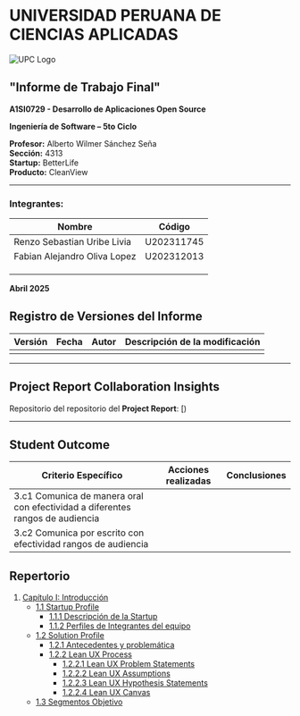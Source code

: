# UNIVERSIDAD PERUANA DE CIENCIAS APLICADAS

![UPC Logo](https://upload.wikimedia.org/wikipedia/commons/f/fc/UPC_logo_transparente.png)

## "Informe de Trabajo Final"

**A1SI0729 - Desarrollo de Aplicaciones Open Source**

**Ingeniería de Software – 5to Ciclo**

**Profesor:** Alberto Wilmer Sánchez Seña  
**Sección:** 4313  
**Startup:** BetterLife  
**Producto:** CleanView  

---

### Integrantes:

| Nombre                                | Código       |
|---------------------------------------|--------------|
|Renzo Sebastian Uribe Livia            |U202311745    |
|Fabian Alejandro Oliva Lopez           |U202312013    |
|         |    |
|           |    |
|      |    |

**Abril 2025**

## Registro de Versiones del Informe

| Versión | Fecha | Autor | Descripción de la modificación |
|--------|-------|-------|-------------------------------|
|        |       |       |                               |

---

## Project Report Collaboration Insights

Repositorio del repositorio del **Project Report**: [)

---

## Student Outcome

| Criterio Específico                                                                 | Acciones realizadas | Conclusiones |
|-------------------------------------------------------------------------------------|---------------------|--------------|
| 3.c1 Comunica de manera oral con efectividad a diferentes rangos de audiencia       |                     |              |
| 3.c2 Comunica por escrito con efectividad rangos de audiencia                       |                     |              |

## Repertorio

1. [Capítulo I: Introducción](./Repo/Capitulo%201.md)
   - [1.1 Startup Profile](#Capitulo-1.md)
     - [1.1.1 Descripción de la Startup](#Capitulo-1.md)
     - [1.1.2 Perfiles de Integrantes del equipo](#Capitulo-1.md)
   - [1.2 Solution Profile](#Capitulo-1.md)
     - [1.2.1 Antecedentes y problemática](#Capitulo-1.md)
     - [1.2.2 Lean UX Process](#Capitulo-1.md)
       - [1.2.2.1 Lean UX Problem Statements](#Capitulo-1.md)
       - [1.2.2.2 Lean UX Assumptions](#Capitulo-1.md)
       - [1.2.2.3 Lean UX Hypothesis Statements](#Capitulo-1.md)
       - [1.2.2.4 Lean UX Canvas](#Capitulo-1.md)
   - [1.3 Segmentos Objetivo](#Capitulo-1.md)

